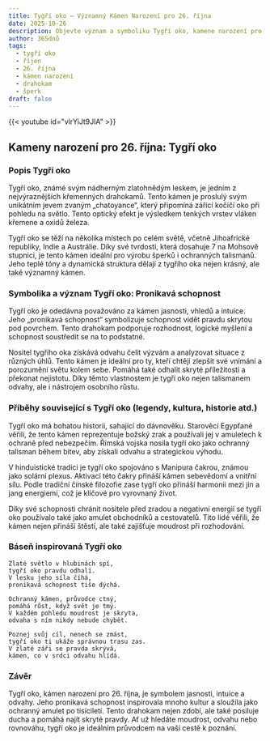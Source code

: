 ```yaml
---
title: Tygří oko – Významný Kámen Narození pro 26. října
date: 2025-10-26
description: Objevte význam a symboliku Tygří oko, kamene narození pro 26. října, který symbolizuje Pronikavá schopnost. Přečtěte si legendy a inspirující příběhy.
author: 365dnů
tags:
  - tygří oko
  - říjen
  - 26. října
  - kámen narození
  - drahokam
  - šperk
draft: false
---
```


{{< youtube id="vlrYiJt9JlA" >}}

## Kameny narození pro 26. října: Tygří oko

### Popis Tygří oko

Tygří oko, známé svým nádherným zlatohnědým leskem, je jedním z nejvýraznějších křemenných drahokamů. Tento kámen je proslulý svým unikátním jevem zvaným „chatoyance“, který připomíná zářící kočičí oko při pohledu na světlo. Tento optický efekt je výsledkem tenkých vrstev vláken křemene a oxidů železa.

Tygří oko se těží na několika místech po celém světě, včetně Jihoafrické republiky, Indie a Austrálie. Díky své tvrdosti, která dosahuje 7 na Mohsově stupnici, je tento kámen ideální pro výrobu šperků i ochranných talismanů. Jeho teplé tóny a dynamická struktura dělají z tygřího oka nejen krásný, ale také významný kámen.

### Symbolika a význam Tygří oko: Pronikavá schopnost

Tygří oko je odedávna považováno za kámen jasnosti, vhledů a intuice. Jeho „pronikavá schopnost“ symbolizuje schopnost vidět pravdu skrytou pod povrchem. Tento drahokam podporuje rozhodnost, logické myšlení a schopnost soustředit se na to podstatné.

Nositel tygřího oka získává odvahu čelit výzvám a analyzovat situace z různých úhlů. Tento kámen je ideální pro ty, kteří chtějí zlepšit své vnímání a porozumění světu kolem sebe. Pomáhá také odhalit skryté příležitosti a překonat nejistotu. Díky těmto vlastnostem je tygří oko nejen talismanem odvahy, ale i nástrojem osobního růstu.

### Příběhy související s Tygří oko (legendy, kultura, historie atd.)

Tygří oko má bohatou historii, sahající do dávnověku. Starověcí Egypťané věřili, že tento kámen reprezentuje božský zrak a používali jej v amuletech k ochraně před nebezpečím. Římská vojska nosila tygří oko jako ochranný talisman během bitev, aby získali odvahu a strategickou výhodu.

V hinduistické tradici je tygří oko spojováno s Manipura čakrou, známou jako solární plexus. Aktivací této čakry přináší kámen sebevědomí a vnitřní sílu. Podle tradiční čínské filozofie zase tygří oko přináší harmonii mezi jin a jang energiemi, což je klíčové pro vyrovnaný život.

Díky své schopnosti chránit nositele před zradou a negativní energií se tygří oko používalo také jako amulet obchodníků a cestovatelů. Tito lidé věřili, že kámen nejen přináší štěstí, ale také zajišťuje moudrost při rozhodování.

### Báseň inspirovaná Tygří oko

```
Zlaté světlo v hlubinách spí,  
tygří oko pravdu odhalí.  
V lesku jeho síla číhá,  
pronikavá schopnost tiše dýchá.

Ochranný kámen, průvodce ctný,  
pomáhá růst, když svět je tmý.  
V každém pohledu moudrost je skryta,  
odvaha s ním nikdy nebude chybět.

Poznej svůj cíl, nenech se zmást,  
tygří oko ti ukáže správnou trasu zas.  
V zlaté záři se pravda skrývá,  
kámen, co v srdci odvahu hlídá.
```

### Závěr

Tygří oko, kámen narození pro 26. října, je symbolem jasnosti, intuice a odvahy. Jeho pronikavá schopnost inspirovala mnoho kultur a sloužila jako ochranný amulet po tisíciletí. Tento drahokam nejen zdobí, ale také posiluje ducha a pomáhá najít skryté pravdy. Ať už hledáte moudrost, odvahu nebo rovnováhu, tygří oko je ideálním průvodcem na vaší cestě k poznání.